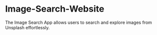 # Image-Search-Website
The Image Search App allows users to search and explore images from Unsplash effortlessly.
